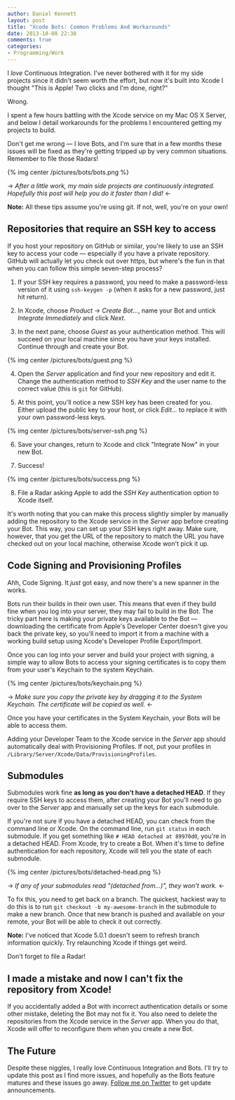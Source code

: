 ```yaml
---
author: Daniel Kennett
layout: post
title: "Xcode Bots: Common Problems And Workarounds"
date: 2013-10-08 22:38
comments: true
categories:
- Programming/Work
---
```


I *love* Continuous Integration. I've never bothered with it for my side projects since it didn't seem worth the effort, but now it's built into Xcode I thought "This is Apple! Two clicks and I'm done, right?"

Wrong.

I spent a few hours battling with the Xcode service on my Mac OS X Server, and below I detail workarounds for the problems I encountered getting my projects to build.

Don't get me wrong — I love Bots, and I'm sure that in a few months these issues will be fixed as they're getting tripped up by very common situations. Remember to file those Radars!

{% img center /pictures/bots/bots.png  %}

-> *After a little work, my main side projects are continuously integrated. Hopefully this post will help you do it faster than I did!* <-

**Note:** All these tips assume you're using git. If not, well, you're on your own!

## Repositories that require an SSH key to access

If you host your repository on GitHub or similar, you're likely to use an SSH key to access your code — especially if you have a private repository. GitHub will actually let you check out over https, but where's the fun in that when you can follow this simple seven-step process?

1) If your SSH key requires a password, you need to make a password-less version of it using `ssh-keygen -p` (when it asks for a new password, just hit return).

2) In Xcode, choose *Product → Create Bot…*, name your Bot and untick *Integrate Immediately* and click *Next*.

3) In the next pane, choose *Guest* as your authentication method. This will succeed on your local machine since you have your keys installed. Continue through and create your Bot. 

{% img center /pictures/bots/guest.png  %}

4) Open the *Server* application and find your new repository and edit it. Change the authentication method to *SSH Key* and the user name to the correct value (this is `git` for GitHub). 

5) At this point, you'll notice a new SSH key has been created for you. Either upload the public key to your host, or click *Edit…* to replace it with your own password-less keys.

{% img center /pictures/bots/server-ssh.png  %}
 
 6) Save your changes, return to Xcode and click "Integrate Now" in your new Bot.
 
 7) Success! 
 
{% img center /pictures/bots/success.png  %}
 
 8) File a Radar asking Apple to add the *SSH Key* authentication option to Xcode itself.
 
 It's worth noting that you can make this process slightly simpler by manually adding the repository to the Xcode service in the *Server* app before creating your Bot. This way, you can set up your SSH keys right away. Make sure, however, that you get the URL of the repository to match the URL you have checked out on your local machine, otherwise Xcode won't pick it up.
 
## Code Signing and Provisioning Profiles

Ahh, Code Signing. It *just* got easy, and now there's a new spanner in the works.

Bots run their builds in their own user. This means that even if they build fine when you log into your server, they may fail to build in the Bot. The tricky part here is making your private keys available to the Bot — downloading the certificate from Apple's Developer Center doesn't give you back the private key, so you'll need to import it from a machine with a working build setup using Xcode's Developer Profile Export/Import.

Once you can log into your server and build your project with signing, a simple way to allow Bots to access your signing certificates is to copy them from your user's Keychain to the system Keychain. 

{% img center /pictures/bots/keychain.png  %}

-> *Make sure you copy the private key by dragging it to the System Keychain. The certificate will be copied as well.* <-

Once you have your certificates in the System Keychain, your Bots will be able to access them.

Adding your Developer Team to the Xcode service in the *Server* app should automatically deal with Provisioning Profiles. If not, put your profiles in `/Library/Server/Xcode/Data/ProvisioningProfiles`. 

## Submodules

Submodules work fine **as long as you don't have a detached HEAD**. If they require SSH keys to access them, after creating your Bot you'll need to go over to the *Server* app and manually set up the keys for each submodule.

If you're not sure if you have a detached HEAD, you can check from the command line or Xcode. On the command line, run `git status` in each submodule. If you get something like `# HEAD detached at 89970d0`, you're in a detached HEAD. From Xcode, try to create a Bot. When it's time to define authentication for each repository, Xcode will tell you the state of each submodule.

{% img center /pictures/bots/detached-head.png  %}

-> *If any of your submodules read "(detached from…)", they won't work.* <-

To fix this, you need to get back on a branch. The quickest, hackiest way to do this is to run `git checkout -b my-awesome-branch` in the submodule to make a new branch. Once that new branch is pushed and available on your remote, your Bot will be able to check it out correctly.

**Note:** I've noticed that Xcode 5.0.1 doesn't seem to refresh branch information quickly. Try relaunching Xcode if things get weird. 

Don't forget to file a Radar!
 
## I made a mistake and now I can't fix the repository from Xcode!

If you accidentally added a Bot with incorrect authentication details or some other mistake, deleting the Bot may not fix it. You also need to delete the repositories from the Xcode service in the *Server* app. When you do that, Xcode will offer to reconfigure them when you create a new Bot.

## The Future

Despite these niggles, I really love Continuous Integration and Bots. I'll try to update this post as I find more issues, and hopefully as the Bots feature matures and these issues go away. [Follow me on Twitter](http://twitter.com/iKenndac) to get update announcements.

 